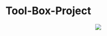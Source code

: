 # Tool-Box-Project

<p align="center">
  <img src="https://github.com/hasancyhn/Tool-Box-Project/assets/65310402/39de4066-21c9-47f3-b5f7-4f19d4d0ac1a">
</p>
